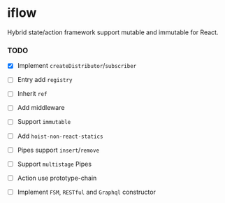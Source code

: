 # iflow
Hybrid state/action framework support mutable and immutable for React.

### TODO
- [x] Implement `createDistributor`/`subscriber`
- [ ] Entry add `registry`
- [ ] Inherit `ref`
- [ ] Add middleware
- [ ] Support `immutable`
- [ ] Add `hoist-non-react-statics`
- [ ] Pipes support `insert`/`remove`

- [ ] Support `multistage` Pipes
- [ ] Action use prototype-chain
- [ ] Implement `FSM`, `RESTful` and `Graphql` constructor
